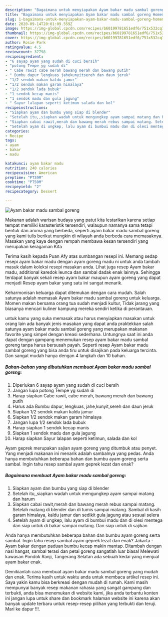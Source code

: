 ```yaml
---
description: "Bagaimana untuk menyiapakan Ayam bakar madu sambal goreng Homemade"
title: "Bagaimana untuk menyiapakan Ayam bakar madu sambal goreng Homemade"
slug: 1-bagaimana-untuk-menyiapakan-ayam-bakar-madu-sambal-goreng-homemade
date: 2020-09-14T20:01:09.559Z
image: https://img-global.cpcdn.com/recipes/b60199781651edf6/751x532cq70/ayam-bakar-madu-sambal-goreng-foto-resep-utama.jpg
thumbnail: https://img-global.cpcdn.com/recipes/b60199781651edf6/751x532cq70/ayam-bakar-madu-sambal-goreng-foto-resep-utama.jpg
cover: https://img-global.cpcdn.com/recipes/b60199781651edf6/751x532cq70/ayam-bakar-madu-sambal-goreng-foto-resep-utama.jpg
author: Rosie Park
ratingvalue: 4.5
reviewcount: 37798
recipeingredient:
- "6 sayap ayam yang sudah di cuci bersih"
- "potong Tempe yg sudah di"
- " Cabe rawit cabe merah bawang merah dan bawang putih"
- " Bumbu dapur lengkuas jahekunyitsereh dan daun jeruk"
- "1/2 sendok makan kaldu jamur"
- "1/2 sendok makan garam himalaya"
- "1/2 sendok lada bubuk"
- "1 sendok kecap manis"
- "1 sendok madu dan gula jagung"
- " Sayur lalapan seperti ketimun salada dan kol"
recipeinstructions:
- "Siapkan ayam dan bumbu yang siap di blender"
- "Setelah itu,,siapkan wadah untuk mengungkep ayam sampai matang dan harum"
- "Siapkan cabai rawit,merah dan bawang merah rebus sampai matang. Setelah matang di blender dan di tumis sampai matang. Sambal di kasih garam himalaya, kaldu jamur dan sedikit gula jagung atau sesuai selera"
- "Setelah ayam di ungkep, lalu ayam di bumbui madu dan di olesi mentega dan siap untuk di bakar sampai matang. Dan siap untuk di sajikan"
categories:
- Recipe
tags:
- ayam
- bakar
- madu

katakunci: ayam bakar madu 
nutrition: 240 calories
recipecuisine: American
preptime: "PT39M"
cooktime: "PT50M"
recipeyield: "2"
recipecategory: Dessert

---
```



![Ayam bakar madu sambal goreng](https://img-global.cpcdn.com/recipes/b60199781651edf6/751x532cq70/ayam-bakar-madu-sambal-goreng-foto-resep-utama.jpg)

Makanan adalah warisan budaya yang patut kita lestarikan karena setiap tempat memiliki karasteristik tersendiri, walaupun namanya sama tetapi bentuk dan aroma yang berbeda, seperti ayam bakar madu sambal goreng yang kami tulis berikut mungkin di wilayah anda berbeda cara memasaknya. Masakan yang kaya dengan rempah membawa kesan tersendiri yang merupakan keragaman Kita

Terima kasih kepada Puan Afy atas sumbangan resepi ini. Memang sedap resepi ayam bakar madu dengan ayam goreng madu ni untuk anda tambah masuk dalam koleksi resepi masakan anda. Lihat juga resep Ayam bakar madu, additional karedok leunca dan sambal dadak enak lainnya. Sehingga terdapat banyak sekali resep ayam bakar maupun ayam goreng yang dapat menjadi Resep ayam bakar yang satu ini sangat menarik.

Keharmonisan keluarga dapat ditemukan dengan cara mudah. Salah satunya adalah memasak Ayam bakar madu sambal goreng untuk keluarga. Momen makan bersama orang tua sudah menjadi kultur, Tidak jarang yang biasanya mencari kuliner kampung mereka sendiri ketika di perantauan.

untuk kamu yang suka memasak atau harus menyiapkan masakan untuk orang lain ada banyak jenis masakan yang dapat anda praktekkan salah satunya ayam bakar madu sambal goreng yang merupakan makanan favorite yang simpel dengan kreasi sederhana. Untungnya saat ini anda dapat dengan gampang menemukan resep ayam bakar madu sambal goreng tanpa harus bersusah payah.
Seperti resep Ayam bakar madu sambal goreng yang bisa anda tiru untuk disajikan pada keluarga tercinta. Dan sangat mudah hanya dengan 4 langkah dan 10 bahan.


<!--inarticleads1-->

##### Bahan-bahan yang dibutuhkan membuat Ayam bakar madu sambal goreng:

1. Diperlukan 6 sayap ayam yang sudah di cuci bersih
1. Jangan lupa potong Tempe yg sudah di
1. Harap siapkan  Cabe rawit, cabe merah, bawang merah dan bawang putih
1. Harus ada  Bumbu dapur, lengkuas, jahe,kunyit,sereh dan daun jeruk
1. Siapkan 1/2 sendok makan kaldu jamur
1. Siapkan 1/2 sendok makan garam himalaya
1. Jangan lupa 1/2 sendok lada bubuk
1. Harap siapkan 1 sendok kecap manis
1. Siapkan 1 sendok madu dan gula jagung
1. Harap siapkan  Sayur lalapan seperti ketimun, salada dan kol


Ayam geprek merupakan sajian ayam goreng yang ditumbuk atau penyet. Yang menjadi makanan ini menarik adalah sambalnya yang pedas. Anda hanya membutuhkan beberapa bahan dan bumbu ayam goreng serta sambal. Ingin tahu resep sambal ayam geprek lezat dan enak? 

<!--inarticleads2-->

##### Bagaimana membuat  Ayam bakar madu sambal goreng:

1. Siapkan ayam dan bumbu yang siap di blender
1. Setelah itu,,siapkan wadah untuk mengungkep ayam sampai matang dan harum
1. Siapkan cabai rawit,merah dan bawang merah rebus sampai matang. Setelah matang di blender dan di tumis sampai matang. Sambal di kasih garam himalaya, kaldu jamur dan sedikit gula jagung atau sesuai selera
1. Setelah ayam di ungkep, lalu ayam di bumbui madu dan di olesi mentega dan siap untuk di bakar sampai matang. Dan siap untuk di sajikan


Anda hanya membutuhkan beberapa bahan dan bumbu ayam goreng serta sambal. Ingin tahu resep sambal ayam geprek lezat dan enak? Jakarta - Ayam bakar dengan paduan bumbu kecap makin mantap. Ditambah dengan nasi hangat, sambal terasi dan petai goreng sangatlah luar biasa! Melewati kawasan Pondok Ranji, Tangerang Selatan ada sebuah kedai yang menjual ayam bakar enak. 

Demikianlah cara membuat ayam bakar madu sambal goreng yang mudah dan enak. Terima kasih untuk waktu anda untuk membaca artikel resep ini. Saya yakin kamu bisa berkreasi dengan mudah di rumah. Kami masih mempunyai banyak resep makanan rahasia yang sangat gampang dan terbukti, anda bisa menemukan di website kami, jika anda terbantu konten ini jangan lupa untuk share dan bookmark halaman website ini karena akan banyak update terbaru untuk resep-resep pilihan yang terbukti dan teruji. Mari ke dapur !!!. 
